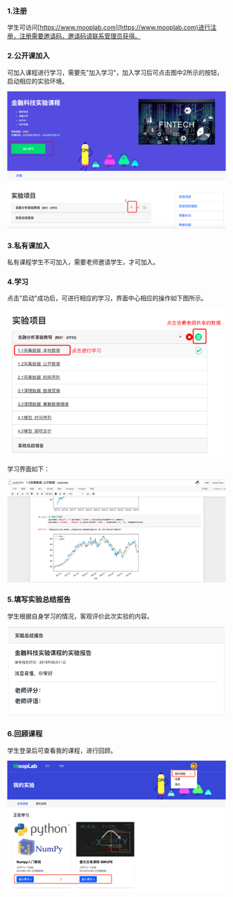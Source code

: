 ### 1.注册

学生可访问[https://www.mooplab.com](https://www.mooplab.com)进行注册，注册需要邀请码，邀请码请联系管理员获得。



### 2.公开课加入

可加入课程进行学习，需要先"加入学习"，加入学习后可点击图中2所示的按钮，启动相应的实验环境。

![](./assets/join.png)



### 3.私有课加入

私有课程学生不可加入，需要老师邀请学生，才可加入。



### 4.学习

点击"启动"成功后，可进行相应的学习，界面中心相应的操作如下图所示。

![](./assets/study.png)

学习界面如下：

![](./assets/studying.png)



### 5.填写实验总结报告

学生根据自身学习的情况，客观评价此次实验的内容。

![](./assets/report.png)



### 6.回顾课程

学生登录后可查看我的课程，进行回顾。

![](./assets/my.png)